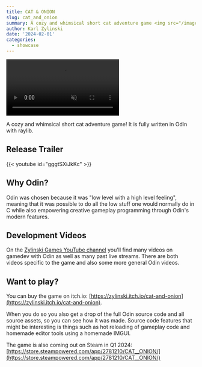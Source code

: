 ```yaml
---
title: CAT & ONION
slug: cat_and_onion
summary: A cozy and whimsical short cat adventure game <img src="/images/showcase/cat_and_onion_cover.gif" class="showcase-preview">
author: Karl Zylinski
date: '2024-02-01'
categories:
  - showcase
---
```


<video autoplay loop muted><source src="/images/showcase/cat_and_onion_square_loop.mp4"></video>

A cozy and whimsical short cat adventure game! It is fully written in Odin with raylib.

## Release Trailer

{{< youtube id="gggtSXiJkKc" >}}

## Why Odin?

Odin was chosen because it was "low level with a high level feeling", meaning that it was possible to do all the low stuff one would normally do in C while also empowering creative gameplay programming through Odin's modern features.

## Development Videos

On the [Zylinski Games YouTube channel](https://www.youtube.com/@karl_zylinski) you'll find many videos on gamedev with Odin as well as many past live streams. There are both videos specific to the game and also some more general Odin videos.

## Want to play?

You can buy the game on itch.io: [https://zylinski.itch.io/cat-and-onion](https://zylinski.itch.io/cat-and-onion).

When you do so you also get a drop of the full Odin source code and all source assets, so you can see how it was made. Source code features that might be interesting is things such as hot reloading of gameplay code and homemade editor tools using a homemade IMGUI.

The game is also coming out on Steam in Q1 2024: [https://store.steampowered.com/app/2781210/CAT__ONION/](https://store.steampowered.com/app/2781210/CAT__ONION/)




